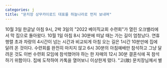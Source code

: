 ```yaml
---
categories: j
title: "문치장 상무카이로드 대표를 하늘나라로 먼저 보내며"
---
```

10월 3일 한글날 아침 9시, 2박 3일의 "2022 베이직교회 수련회"가 열린 오크밸리에서 막 집으로 돌아왔다. 10월 1일 아침 8시 30분에 떠날 때는 가는 길이 엄청났다. 연휴 행렬 초과 차량의 4시간이 넘는 시간과 비교되게 아침 오는 길은 1시간 10분만에 집에 달려 온 것이다. 수련회를 완전히 마치지 않고 6시 30분의 아침예배만 참석하고 그냥 달려온 것도 이번 수련회 모임에 참석했어야 하는 한 자매의 12시 30분 결혼식에 꼭 참석하기 위함이다. 집에 도착하여 카톡을 열어보니 이상한게 떴다. "고(故) 문치장님께서 별